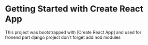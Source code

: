 # Getting Started with Create React App

This project was bootstrapped with [Create React App]
and used for fronend part django project
don`t forget add nod modules
